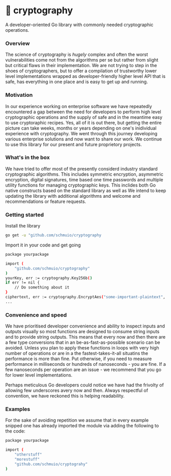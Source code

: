 # &#128273; cryptography
A developer-oriented Go library with commonly needed cryptographic operations.


### <strong> Overview </strong>  
The science of cryptography is <i>hugely</i> complex and often the worst vulnerabilities come not from the algorithms per se but rather from slight but critical flaws in their implementation. We are not trying to step in the shoes of cryptographers, but to offer a compilation of trustworthy lower level implementations wrapped as developer-friendly higher level API that is safe, has everything in one place and is easy to get up and running.
<br>
### <strong> Motivation </strong>
In our experience working on enterprise software we have repeatedly encountered a gap between the need for developers to perform high level cryptographic operations and the supply of safe and in the meantime easy to use cryptoraphic recipes. Yes, all of it is out there, but getting the entire picture can take weeks, months or years depending on one's inidividual experience with cryptography. We went through this journey developing various enterprise solutions and now want to share our work. We continue to use this library for our present and future proprietory projects.
<br>
### <strong> What's in the box </strong>
We have tried to offer most of the presently considerd industry standard cryptographic algorithms. This includes symmetric encryption, asymmetric encryption, digital signatures, time based one time passwords and multiple utility functions for managing cryptographic keys. This inclides both Go native constructs based on the standard library as well as We intend to keep updating the library with additional algorithms and welcome and recommendations or feature requests.
<br>
### <strong> Getting started </strong>
Install the library
```sh
go get -u "github.com/schmuio/cryptography
```
Import it in your code and get going
```sh
package yourpackage

import (
    "github.com/schmuio/cryptography"
)
yourKey, err := cryptography.Key256b()
if err != nil {
    // Do something about it
}
ciphertext, err := cryptography.EncryptAes("some-important-plaintext", yourKey)
...
```

### <strong> Convenience and speed </strong>
We have prioritised developer convenience and ability to inspect inputs and outputs visually so most functions are designed to consume string inputs and to provide string outputs. This means that every now and then there are a few type conversions that in an be-as-fast-as-possible scenario can be avoided. Unless you plan to apply these functions in loops with very high number of operations or are in a the fastest-takes-it-all situatins the performance is more than fine. Put otherwise, if you need to measure performance in milliseconds or hundreds of nanoseconds - you are fine. If a few nanoseconds per operation are an issue - we recommend that you go for lower level implementations.

Perhaps meticulous Go developers could notice we have had the frivolty of allowing few underscores avery now and then. Always respectful of convention, we have reckoned this is helping readability.

### <strong> Examples </strong>
For the sake of avoiding repetition we assume that in every example snipped one has already imported the module via adding the following to the code:
```sh
package yourpackage

import (
    "otherstuff"
    "morestuff"
    "github.com/schmuio/cryptograhy"
)
```

